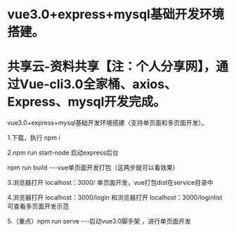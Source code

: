 
# vue3.0+express+mysql基础开发环境搭建。

#  共享云-资料共享【注：个人分享网】，通过Vue-cli3.0全家桶、axios、Express、mysql开发完成。

vue3.0+express+mysql基础开发环境搭建（支持单页面和多页面开发）。

1.下载，执行 npm i

2.npm run start-node 启动express后台
  
  npm run build   ---vue单页面开发打包（这两步就可以看效果）

3.浏览器打开 localhost：3000/ 单页面开发，vue打包dist在service目录中

4.浏览器打开 localhost：3000/login 和浏览器打开 localhost：3000/loginlist 可查看多页面开发示范

5.（重点）npm run serve   ---启动vue3.0脚手架 ，进行单页面开发
